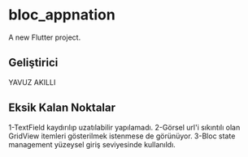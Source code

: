 # bloc_appnation

A new Flutter project.

## Geliştirici
YAVUZ AKILLI

## Eksik Kalan Noktalar
1-TextField kaydırılıp uzatılabilir yapılamadı.
2-Görsel url'i sıkıntılı olan GridView itemleri gösterilmek istenmese de görünüyor.
3-Bloc state management yüzeysel giriş seviyesinde kullanıldı.

